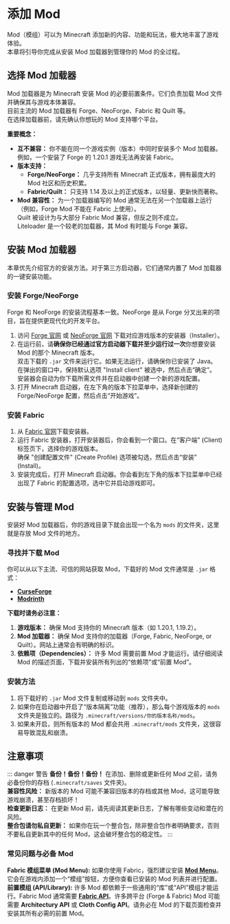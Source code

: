 # 添加 Mod

Mod（模组）可以为 Minecraft 添加新的内容、功能和玩法，极大地丰富了游戏体验。  
本章将引导你完成从安装 Mod 加载器到管理你的 Mod 的全过程。

## 选择 Mod 加载器

Mod 加载器是为 Minecraft 安装 Mod 的必要前置条件。它们负责加载 Mod 文件并确保其与游戏本体兼容。  
目前主流的 Mod 加载器有 Forge、NeoForge、Fabric 和 Quilt 等。  
在选择加载器前，请先确认你想玩的 Mod 支持哪个平台。

**重要概念：**

- **互不兼容：** 你不能在同一个游戏实例（版本）中同时安装多个 Mod 加载器。例如，一个安装了 Forge 的 1.20.1 游戏无法再安装 Fabric。
- **版本支持：**
  - **Forge/NeoForge：** 几乎支持所有 Minecraft 正式版本，拥有最庞大的 Mod 社区和历史积累。
  - **Fabric/Quilt：** 只支持 1.14 及以上的正式版本，以轻量、更新快而著称。
- **Mod 兼容性：** 为一个加载器编写的 Mod 通常无法在另一个加载器上运行（例如，Forge Mod 不能在 Fabric 上使用）。  
   Quilt 被设计为与大部分 Fabric Mod 兼容，但反之则不成立。  
   Liteloader 是一个较老的加载器，其 Mod 有时能与 Forge 兼容。

## 安装 Mod 加载器

本章优先介绍官方的安装方法。对于第三方启动器，它们通常内置了 Mod 加载器的一键安装功能。

### 安装 Forge/NeoForge

Forge 和 NeoForge 的安装流程基本一致。NeoForge 是从 Forge 分叉出来的项目，旨在提供更现代化的开发平台。

1. 访问 [Forge 官网](https://files.minecraftforge.net/net/minecraftforge/forge/) 或 [NeoForge 官网](https://neoforged.net/files) 下载对应游戏版本的安装器（Installer）。
2. 在运行前，请**确保你已经通过官方启动器下载并至少运行过一次**你想要安装 Mod 的那个 Minecraft 版本。  
   双击下载的 `.jar` 文件来运行它。如果无法运行，请确保你已安装了 Java。  
   在弹出的窗口中，保持默认选项 "Install client" 被选中，然后点击“确定”。  
   安装器会自动为你下载所需文件并在启动器中创建一个新的游戏配置。
3. 打开 Minecraft 启动器，在左下角的版本下拉菜单中，选择新创建的 Forge/NeoForge 配置，然后点击“开始游戏”。

### 安装 Fabric

1. 从 [Fabric 官网](https://fabricmc.net/use/installer/)下载安装器。
2. 运行 Fabric 安装器，打开安装器后，你会看到一个窗口。在“客户端” (Client) 标签页下，选择你的游戏版本。  
   确保 "创建配置文件" (Create Profile) 选项被勾选，然后点击“安装” (Install)。
3. 安装完成后，打开 Minecraft 启动器。你会看到左下角的版本下拉菜单中已经出现了 Fabric 的配置选项，选中它并启动游戏即可。

## 安装与管理 Mod

安装好 Mod 加载器后，你的游戏目录下就会出现一个名为 `mods` 的文件夹，这里就是存放 Mod 文件的地方。

### 寻找并下载 Mod

你可以从以下主流、可信的网站获取 Mod，下载好的 Mod 文件通常是 `.jar` 格式：

- [**CurseForge**](https://www.curseforge.com/minecraft/mc-mods)
- [**Modrinth**](https://modrinth.com/mods)

**下载时请务必注意：**

1. **游戏版本：** 确保 Mod 支持你的 Minecraft 版本（如 1.20.1, 1.19.2）。
2. **Mod 加载器：** 确保 Mod 支持你的加载器（Forge, Fabric, NeoForge, or Quilt）。网站上通常会有明确的标识。
3. **依赖项（Dependencies）：** 许多 Mod 需要前置 Mod 才能运行。请仔细阅读 Mod 的描述页面，下载并安装所有列出的“依赖项”或“前置 Mod”。

### 安装方法

1. 将下载好的 `.jar` Mod 文件复制或移动到 `mods` 文件夹中。
2. 如果你在启动器中开启了“版本隔离”功能（推荐），那么每个游戏版本的 `mods` 文件夹是独立的。路径为 `.minecraft/versions/你的版本名称/mods`。
3. 如果未开启，则所有版本的 Mod 都会共用 `.minecraft/mods` 文件夹，这很容易导致混乱和崩溃。

## 注意事项

::: danger 警告
**备份！备份！备份！** 在添加、删除或更新任何 Mod 之前，请务必备份你的存档 (`.minecraft/saves` 文件夹)。  
**兼容性风险：** 新版本的 Mod 可能不兼容旧版本的存档或其他 Mod，这可能导致游戏崩溃，甚至存档损坏！  
**检查更新日志：** 在更新 Mod 前，请先阅读其更新日志，了解有哪些变动和潜在的风险。  
**整合包请勿私自更新：** 如果你在玩一个整合包，除非整合包作者明确要求，否则不要私自更新其中的任何 Mod，这会破坏整合包的稳定性。
:::

### 常见问题与必备 Mod

**Fabric 模组菜单 (Mod Menu):** 如果你使用 Fabric，强烈建议安装 **[Mod Menu](https://modrinth.com/mod/modmenu)**。它会在游戏内添加一个“模组”按钮，方便你查看已安装的 Mod 列表并进行配置。  
**前置模组 (API/Library):** 许多 Mod 都依赖于一些通用的“库”或“API”模组才能运行。Fabric Mod 通常需要 **[Fabric API](https://modrinth.com/mod/fabric-api)**。许多跨平台 (Forge & Fabric) Mod 可能需要 **Architectury API** 或 **Cloth Config API**。请务必在 Mod 的下载页面检查并安装其所有必需的前置 Mod。
